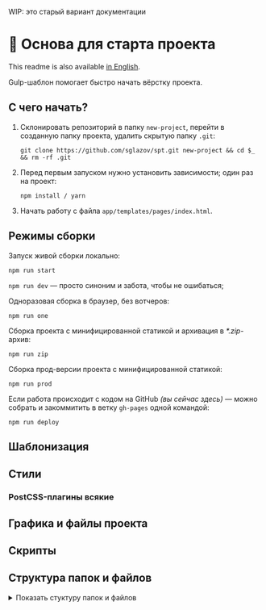 WIP: это старый вариант документации

# 🚀 Основа для старта проекта
This readme is also available [in English](./README.md).

Gulp-шаблон помогает быстро начать вёрстку проекта.

## С чего начать?
1. Склонировать репозиторий в папку `new-project`, перейти в созданную папку проекта, удалить скрытую папку `.git`:
   ```console
   git clone https://github.com/sglazov/spt.git new-project && cd $_ && rm -rf .git
   ```

1. Перед первым запуском нужно установить зависимости; один раз на проект:
   ```console
   npm install / yarn
   ```

1. Начать работу с файла `app/templates/pages/index.html`.

## Режимы сборки
Запуск живой сборки локально:
```console
npm run start
```
`npm run dev` — просто синоним и забота, чтобы не ошибаться;

Одноразовая сборка в браузер, без вотчеров:
```console
npm run one
```

Сборка проекта с минифицированной статикой и архивация в _*.zip_-архив:
```console
npm run zip
```

Сборка прод-версии проекта с минифицированной статикой:
```console
npm run prod
```

Если работа происходит с кодом на GitHub _(вы сейчас здесь)_ — можно собрать и закоммитить в ветку `gh-pages` одной командой:
```console
npm run deploy
```

## Шаблонизация


## Стили

### PostCSS-плагины всякие


## Графика и файлы проекта


## Скрипты


## Структура папок и файлов
<details>
  <summary>Показать стуктуру папок и файлов</summary>

```
├── design                            # Дизайн, макеты и всякое
├── app/                              # Исходники проекта
│   ├── images/                       # Изображения и графика
│   │   ├── _debug/                   # Картинки для отладки (Pixel-perfect)
│   │   ├── i/                        # Зоопарк для Favicons
│   │   └── svg/                      # SVG-иконки
│   ├── resources                     # Статические файлы для копирования в /dist
│   │   └── robots.txt                # Роботс для поисковых систем
│   ├── scripts/                      # Скрипты
│   │   ├── app/                      # базовые JS-файлы проекта
│   │   └── vendor/                   # JS-библиотеки
│   ├── styles/                       # Стили
│   │   ├── _debug/                   # Стили для отладки
│   │   │   ├── diagnostics.scss      # Быстрая диагностика
│   │   │   └── px2px.scss            # CSS-файл Pixel-perfect
│   │   ├── base/                     # Стандратные стили
│   │   │   ├── default.scss          # Базовые стили
│   │   │   ├── form.scss             # Формы и элементы
│   │   │   ├── links-and-btn.scss    # Ссылки и кнопки
│   │   │   ├── table.scss            # Таблицы
│   │   │   └── typo.scss             # Типографика
│   │   ├── helpers/                  # Помогаторы
│   │   │   ├── animations.scss       # CSS-анимации
│   │   │   ├── flexboxgrid.scss      # Flexbox Grid by https://github.com/kristoferjoseph/flexboxgrid
│   │   │   ├── mixins.scss           # SCSS-Миксины
│   │   │   └── normalize.scss        # Normalize.css
│   │   ├── libs/                     # CSS-библиотеки
│   │   ├── variables.scss            # SCSS-Переменные
│   │   └── style.scss                # Главный стилевой файл приложения
│   └── templates/                    # Шаблоны HTML-разметки страниц и блоков
│       ├── components/               # Компоненты и блоки
│       │   └── component/            # Отдельный компонент
│       │       ├── images/           # Изображения, используемые в этом компоненте
│       │       ├── template.html     # Разметка компонента
│       │       ├── style.sсss        # Стили компонента
│       │       └── script.js         # JS для компонента
│       ├── data/                     # Данные для шаблонизатора
│       ├── layouts/                  # Базовые блоки для общего шаблона
│       │   ├── layout.html           # Базовая разметка шаблона документа
│       │   ├── favicons.html         # Базовый джентльменский набор иконок всех пород и размеров
│       │   ├── svg.symbols.html      # SVG-символы
│       │   └── social.html           # Базовый джентльменский набор OpenGraph-тегов
│       └── pages/                    # Страницы приложения
│           └── index.html            # Стартовая страницы приложения
├── dist/                             # Сборка проекта (автогенерация)
│   ├── assets/                       # Подключаемые ресурсы
│   │   ├── images/                   # Изображения
│   │   ├── scripts/                  # Скрипты
│   │   └── styles/                   # Стили
│   ├── robots.txt                    # Файл для поисковых систем
│   └── index.html                    # Карта сайта с прогрессом работ
├── gulpfile.js/                      # Конфиг Gulp.js
│   ├── tasks/                        # Отдельные файлы с задачами
│   ├── utils/                        # Помогаторы
│   ├── paths.js                      # Пути к ресурсам проекта
│   └── index.js                      # Основные задачи
├── .editorconfig                     # Конфигурационный файл IDE
├── .gitignore                        # Список исключённых файлов из Git
├── browserslist                      # Список поддерживаемых браузеров для Автопрефиксера
├── package.json                      # Файл-конфиг сборщика: пакеты, скприты, выходные данные
├── sass-lint.yml                     # Конфиг SCSS-линтера
└── README.md                         # Документация проекта
```
</details>
